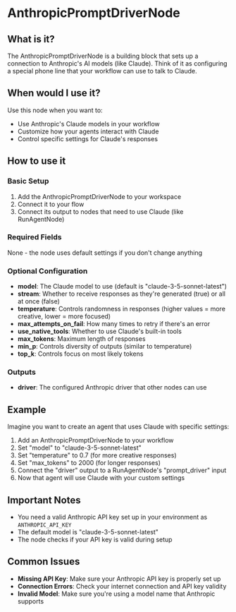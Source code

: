 # AnthropicPromptDriverNode

## What is it?

The AnthropicPromptDriverNode is a building block that sets up a connection to Anthropic's AI models (like Claude). Think of it as configuring a special phone line that your workflow can use to talk to Claude.

## When would I use it?

Use this node when you want to:

- Use Anthropic's Claude models in your workflow
- Customize how your agents interact with Claude
- Control specific settings for Claude's responses

## How to use it

### Basic Setup

1. Add the AnthropicPromptDriverNode to your workspace
1. Connect it to your flow
1. Connect its output to nodes that need to use Claude (like RunAgentNode)

### Required Fields

None - the node uses default settings if you don't change anything

### Optional Configuration

- **model**: The Claude model to use (default is "claude-3-5-sonnet-latest")
- **stream**: Whether to receive responses as they're generated (true) or all at once (false)
- **temperature**: Controls randomness in responses (higher values = more creative, lower = more focused)
- **max_attempts_on_fail**: How many times to retry if there's an error
- **use_native_tools**: Whether to use Claude's built-in tools
- **max_tokens**: Maximum length of responses
- **min_p**: Controls diversity of outputs (similar to temperature)
- **top_k**: Controls focus on most likely tokens

### Outputs

- **driver**: The configured Anthropic driver that other nodes can use

## Example

Imagine you want to create an agent that uses Claude with specific settings:

1. Add an AnthropicPromptDriverNode to your workflow
1. Set "model" to "claude-3-5-sonnet-latest"
1. Set "temperature" to 0.7 (for more creative responses)
1. Set "max_tokens" to 2000 (for longer responses)
1. Connect the "driver" output to a RunAgentNode's "prompt_driver" input
1. Now that agent will use Claude with your custom settings

## Important Notes

- You need a valid Anthropic API key set up in your environment as `ANTHROPIC_API_KEY`
- The default model is "claude-3-5-sonnet-latest"
- The node checks if your API key is valid during setup

## Common Issues

- **Missing API Key**: Make sure your Anthropic API key is properly set up
- **Connection Errors**: Check your internet connection and API key validity
- **Invalid Model**: Make sure you're using a model name that Anthropic supports
